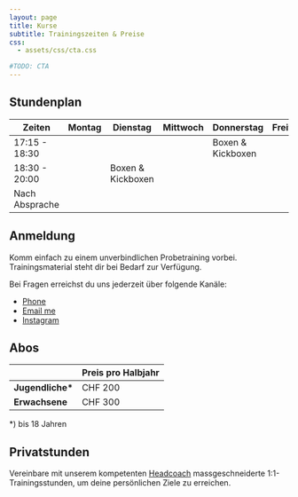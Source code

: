 ```yaml
---
layout: page
title: Kurse
subtitle: Trainingszeiten & Preise
css:
  - assets/css/cta.css

#TODO: CTA
---
```


## Stundenplan

| Zeiten | Montag | Dienstag | Mittwoch | Donnerstag | Freitag | Samstag |
|--------|--------|----------|----------|------------|---------|---------|
| 17:15 - 18:30 |  |  |  | Boxen & Kickboxen |  | |
| 18:30 - 20:00 |  | Boxen & Kickboxen |  |  |  | |
| Nach Absprache |  |  |  |  |  | Sparring |

## Anmeldung

Komm einfach zu einem unverbindlichen Probetraining vorbei. Trainingsmaterial steht dir bei Bedarf zur Verfügung.

Bei Fragen erreichst du uns jederzeit über folgende Kanäle:

<ul class="list-inline text-center footer-links">
  <li class="list-inline-item">
    <a href="tel:+41763485653" title="Phone">
      <span class="fa-stack fa-lg" aria-hidden="true">
        <i class="fas fa-circle fa-stack-2x"></i>
        <i class="fas fa-phone fa-stack-1x fa-inverse"></i>
      </span>
      <span class="sr-only">Phone</span>
   </a>
  </li>
  <li class="list-inline-item">
    <a href="mailto:masagymwettingen@gmail.com" title="Email me">
      <span class="fa-stack fa-lg" aria-hidden="true">
        <i class="fas fa-circle fa-stack-2x"></i>
        <i class="fas fa-envelope fa-stack-1x fa-inverse"></i>
      </span>
      <span class="sr-only">Email me</span>
   </a>
  </li>
  <li class="list-inline-item">
    <a href="https://www.instagram.com/masagymwettingen" title="Instagram">
      <span class="fa-stack fa-lg" aria-hidden="true">
        <i class="fas fa-circle fa-stack-2x"></i>
        <i class="fab fa-instagram fa-stack-1x fa-inverse"></i>
      </span>
      <span class="sr-only">Instagram</span>
   </a>
  </li>
 </ul>

## Abos

|                  | Preis pro Halbjahr |
|------------------|--------------------|
| __Jugendliche*__ | CHF 200            |
| __Erwachsene__   | CHF 300            |

*) bis 18 Jahren

## Privatstunden

Vereinbare mit unserem kompetenten [Headcoach](/pages/about/trainers) massgeschneiderte 1:1-Trainingsstunden, um deine persönlichen Ziele zu erreichen.
